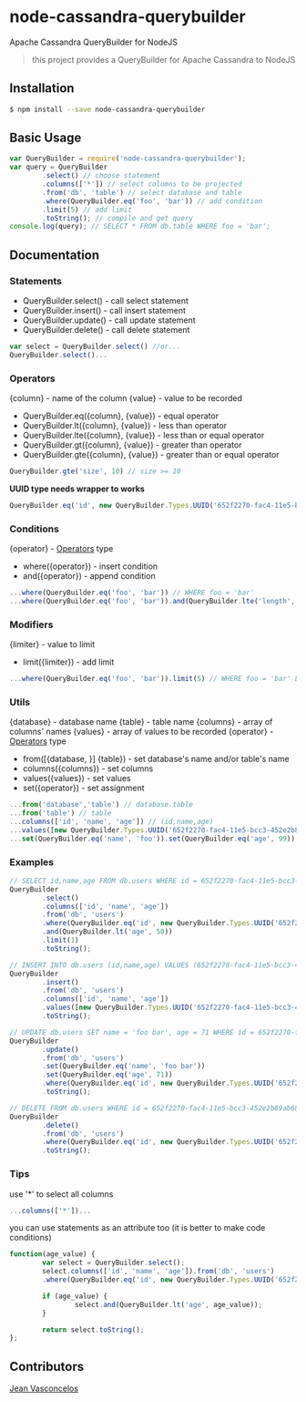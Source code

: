 # node-cassandra-querybuilder
Apache Cassandra QueryBuilder for NodeJS

> this project provides a QueryBuilder for Apache Cassandra to NodeJS

## Installation
```bash
$ npm install --save node-cassandra-querybuilder
```

## Basic Usage
```javascript
var QueryBuilder = require('node-cassandra-querybuilder');
var query = QueryBuilder
        .select() // choose statement
        .columns(['*']) // select columns to be projected
        .from('db', 'table') // select database and table
        .where(QueryBuilder.eq('foo', 'bar')) // add condition
        .limit(5) // add limit
        .toString(); // compile and get query
console.log(query); // SELECT * FROM db.table WHERE foo = 'bar';
```

## Documentation
### Statements
* QueryBuilder.select() - call select statement
* QueryBuilder.insert() - call insert statement
* QueryBuilder.update() - call update statement
* QueryBuilder.delete() - call delete statement
```javascript
var select = QueryBuilder.select() //or...
QueryBuilder.select()...
```

### Operators
{column} - name of the column
{value} - value to be recorded
* QueryBuilder.eq({column}, {value}) - equal operator
* QueryBuilder.lt({column}, {value}) - less than operator
* QueryBuilder.lte({column}, {value}) - less than or equal operator
* QueryBuilder.gt({column}, {value}) - greater than operator
* QueryBuilder.gte({column}, {value}) - greater than or equal operator
```javascript
QueryBuilder.gte('size', 10) // size >= 10
```
**UUID type needs wrapper to works**
```javascript
QueryBuilder.eq('id', new QueryBuilder.Types.UUID('652f2270-fac4-11e5-bcc3-452e2b89ab68')) // id = 652f2270-fac4-11e5-bcc3-452e2b89ab68
```

### Conditions
{operator} - [Operators](#operators) type
* where({operator}) - insert condition
* and({operator}) - append condition
```javascript
...where(QueryBuilder.eq('foo', 'bar')) // WHERE foo = 'bar'
...where(QueryBuilder.eq('foo', 'bar')).and(QueryBuilder.lte('length', 10)) // WHERE foo = 'bar' AND length <= 10
```

### Modifiers
{limiter} - value to limit
* limit({limiter}) - add limit
```javascript
...where(QueryBuilder.eq('foo', 'bar')).limit(5) // WHERE foo = 'bar' LIMIT 5
```

### Utils
{database} - database name
{table} - table name
{columns} - array of columns' names
{values} - array of values to be recorded
{operator} - [Operators](#operators) type
* from([{database, }] {table}) - set database's name and/or table's name
* columns({columns}) - set columns
* values({values}) - set values
* set({operator}) - set assignment
```javascript
...from('database','table') // database.table
...from('table') // table
...columns(['id', 'name', 'age']) // (id,name,age)
...values([new QueryBuilder.Types.UUID('652f2270-fac4-11e5-bcc3-452e2b89ab68'),'foo',99]) // (652f2270-fac4-11e5-bcc3-452e2b89ab68, 'foo', 99)
...set(QueryBuilder.eq('name', 'foo')).set(QueryBuilder.eq('age', 99)) // name = 'foo', age = 99
```

### Examples
```javascript
// SELECT id,name,age FROM db.users WHERE id = 652f2270-fac4-11e5-bcc3-452e2b89ab68 AND age < 50 LIMIT 1;
QueryBuilder
        .select()
        .columns(['id', 'name', 'age'])
        .from('db', 'users')
        .where(QueryBuilder.eq('id', new QueryBuilder.Types.UUID('652f2270-fac4-11e5-bcc3-452e2b89ab68')))
        .and(QueryBuilder.lt('age', 50))
        .limit(1)
        .toString();

// INSERT INTO db.users (id,name,age) VALUES (652f2270-fac4-11e5-bcc3-452e2b89ab68,'foo',70);
QueryBuilder
        .insert()
        .from('db', 'users')
        .columns(['id', 'name', 'age'])
        .values([new QueryBuilder.Types.UUID('652f2270-fac4-11e5-bcc3-452e2b89ab68'), 'foo', 70])
        .toString();

// UPDATE db.users SET name = 'foo bar', age = 71 WHERE id = 652f2270-fac4-11e5-bcc3-452e2b89ab68;
QueryBuilder
        .update()
        .from('db', 'users')
        .set(QueryBuilder.eq('name', 'foo bar'))
        .set(QueryBuilder.eq('age', 71))
        .where(QueryBuilder.eq('id', new QueryBuilder.Types.UUID('652f2270-fac4-11e5-bcc3-452e2b89ab68')))
        .toString();

// DELETE FROM db.users WHERE id = 652f2270-fac4-11e5-bcc3-452e2b89ab68;
QueryBuilder
        .delete()
        .from('db', 'users')
        .where(QueryBuilder.eq('id', new QueryBuilder.Types.UUID('652f2270-fac4-11e5-bcc3-452e2b89ab68')))
        .toString();
```

### Tips
use '*' to select all columns
```javascript
...columns(['*'])...
```

you can use statements as an attribute too (it is better to make code conditions)
```javascript
function(age_value) {
        var select = QueryBuilder.select();
        select.columns(['id', 'name', 'age']).from('db', 'users')
        .where(QueryBuilder.eq('id', new QueryBuilder.Types.UUID('652f2270-fac4-11e5-bcc3-452e2b89ab68')));

        if (age_value) {
                select.and(QueryBuilder.lt('age', age_value));
        }

        return select.toString();
};
```

## Contributors
[Jean Vasconcelos](https://github.com/jeanpsv)
